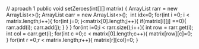 // aproach 1
public void setZeroes(int[][] matrix) {
ArrayList<Integer> rarr = new ArrayList<>();
ArrayList<Integer> carr = new ArrayList<>();
​
int idx=0;
for(int i =0; i < matrix.length;i++){
for(int j=0; j<matrix[0].length;j++){
if(matrix[i][j] ==0){
rarr.add(i);
carr.add(j);
}
}
}
for(int i=0;i < rarr.size();i++){
int row = rarr.get(i);
int col = carr.get(i);
for(int c =0;c < matrix[0].length;c++){
matrix[row][c]=0;
}
for(int r =0;r < matrix.length;r++){
matrix[r][col]=0;
}